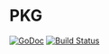 # PKG

[![GoDoc](https://godoc.org/github.com/azmodb/pkg?status.svg)](https://godoc.org/github.com/azmodb/ninep)
[![Build Status](https://travis-ci.org/azmodb/pkg.svg?branch=master)](https://travis-ci.org/azmodb/ninep)
